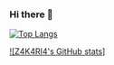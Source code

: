 ### Hi there 👋
[![Top Langs](https://github-readme-stats.vercel.app/api/top-langs/?username=Z4K4RI4&layout=compact&theme=dracula)](https://github.com/anuraghazra/github-readme-stats)

[![Z4K4RI4's GitHub stats]](https://github-readme-stats.vercel.app/api?username=Z4K4RI4&show_icons=true&theme=dracula)  
<!--https://github-readme-stats.vercel.app/api/top-langs/?username=Z4K4RI4&layout=compact
**Z4K4RI4/Z4K4RI4** is a ✨ _special_ ✨ repository because its `README.md` (this file) appears on your GitHub profile.

Here are some ideas to get you started:

- 🔭 I’m currently working on ...
- 🌱 I’m currently learning ...
- 👯 I’m looking to collaborate on ...
- 🤔 I’m looking for help with ...
- 💬 Ask me about ...
- 📫 How to reach me: ...
- 😄 Pronouns: ...
- ⚡ Fun fact: ...
-->
